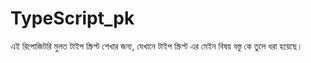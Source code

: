 # TypeScript_pk
এই রিপোজিটরি মুলত টাইপ স্ক্রিপ্ট শেখার জন্য, যেখানে টাইপ স্ক্রিপ্ট এর মেইন বিষয় বস্তু কে তুলে ধরা হয়েছে। 
